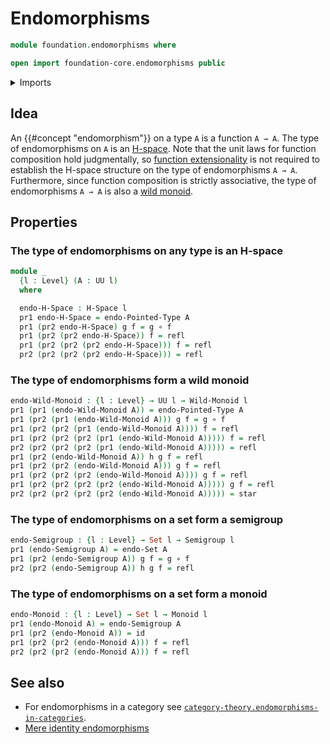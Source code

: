 # Endomorphisms

```agda
module foundation.endomorphisms where

open import foundation-core.endomorphisms public
```

<details><summary>Imports</summary>

```agda
open import foundation.dependent-pair-types
open import foundation.unit-type
open import foundation.universe-levels

open import foundation-core.function-types
open import foundation-core.identity-types
open import foundation-core.sets

open import group-theory.monoids
open import group-theory.semigroups

open import structured-types.h-spaces
open import structured-types.wild-monoids
```

</details>

## Idea

An {{#concept "endomorphism"}} on a type `A` is a function `A → A`. The type of
endomorphisms on `A` is an [H-space](structured-types.h-spaces.md). Note that the
unit laws for function composition hold judgmentally, so
[function extensionality](foundation.function-extensionality.md) is not required
to establish the H-space structure on the type of endomorphisms `A → A`.
Furthermore, since function composition is strictly associative, the type of
endomorphisms `A → A` is also a [wild monoid](structured-types.wild-monoids.md).

## Properties

### The type of endomorphisms on any type is an H-space

```agda
module _
  {l : Level} (A : UU l)
  where

  endo-H-Space : H-Space l
  pr1 endo-H-Space = endo-Pointed-Type A
  pr1 (pr2 endo-H-Space) g f = g ∘ f
  pr1 (pr2 (pr2 endo-H-Space)) f = refl
  pr1 (pr2 (pr2 (pr2 endo-H-Space))) f = refl
  pr2 (pr2 (pr2 (pr2 endo-H-Space))) = refl
```

### The type of endomorphisms form a wild monoid

```agda
endo-Wild-Monoid : {l : Level} → UU l → Wild-Monoid l
pr1 (pr1 (endo-Wild-Monoid A)) = endo-Pointed-Type A
pr1 (pr2 (pr1 (endo-Wild-Monoid A))) g f = g ∘ f
pr1 (pr2 (pr2 (pr1 (endo-Wild-Monoid A)))) f = refl
pr1 (pr2 (pr2 (pr2 (pr1 (endo-Wild-Monoid A))))) f = refl
pr2 (pr2 (pr2 (pr2 (pr1 (endo-Wild-Monoid A))))) = refl
pr1 (pr2 (endo-Wild-Monoid A)) h g f = refl
pr1 (pr2 (pr2 (endo-Wild-Monoid A))) g f = refl
pr1 (pr2 (pr2 (pr2 (endo-Wild-Monoid A)))) g f = refl
pr1 (pr2 (pr2 (pr2 (pr2 (endo-Wild-Monoid A))))) g f = refl
pr2 (pr2 (pr2 (pr2 (pr2 (endo-Wild-Monoid A))))) = star
```

### The type of endomorphisms on a set form a semigroup

```agda
endo-Semigroup : {l : Level} → Set l → Semigroup l
pr1 (endo-Semigroup A) = endo-Set A
pr1 (pr2 (endo-Semigroup A)) g f = g ∘ f
pr2 (pr2 (endo-Semigroup A)) h g f = refl
```

### The type of endomorphisms on a set form a monoid

```agda
endo-Monoid : {l : Level} → Set l → Monoid l
pr1 (endo-Monoid A) = endo-Semigroup A
pr1 (pr2 (endo-Monoid A)) = id
pr1 (pr2 (pr2 (endo-Monoid A))) f = refl
pr2 (pr2 (pr2 (endo-Monoid A))) f = refl
```

## See also

- For endomorphisms in a category see
  [`category-theory.endomorphisms-in-categories`](category-theory.endomorphisms-in-categories.md).
- [Mere identity endomorphisms](foundation.mere-identity-endomorphisms.md)
